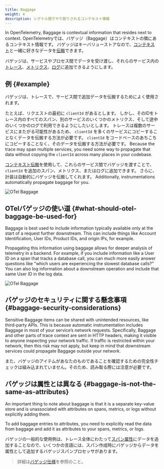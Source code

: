 ```yaml
---
title: Baggage
weight: 4
description: シグナル間でやり取りされるコンテキスト情報
---
```


In OpenTelemetry, Baggage is contextual information that resides next to
context. OpenTelemetryでは、バゲッジ（Baggage）はコンテキストの隣にあるコンテキスト情報です。
バゲッジはキーバリューストアなので、[コンテキスト](../../context-propagation/#context)と一緒に好きなデータを[伝搬](../../context-propagation/#propagation)できます。

バゲッジは、サービスやプロセス間でデータを受け渡し、それらのサービス内の[トレース](../traces/)、[メトリクス](../metrics/)、[ログ](../logs/)に追加できるようにします。

## 例 {#example}

バゲッジは、トレースで、サービス間で追加データを伝搬するためによく使用されます。

たとえば、リクエストの最初に `clientId` があるとします。
しかし、そのIDをトレース内のすべてのスパン、別のサービスのいくつかのメトリクス、そして途中のいくつかのログで利用できるようにしたいとします。
トレースは複数のサービスにまたがる可能性があるため、 `clientId` を多くのサービスにコピーすることなくデータを伝搬する方法が必要です。
`clientId` をコードベースのあちこちにコピーすることなく、そのデータを伝搬する方法が必要です。 Because the trace may span
multiple services, you need some way to propagate that data without copying the
`clientId` across many places in your codebase.

[コンテキスト伝搬](../traces/#context-propagation)を使用して、これらのサービス間でバゲッジを渡すことで、 `clientId` を追加のスパン、メトリクス、またはログに追加できます。
さらに、計装は自動的にバゲッジを伝搬してくれます。 Additionally, instrumentations automatically propagate
baggage for you.

![OTel Baggage](../otel-baggage.svg)

## OTelバゲッジの使い道 {#what-should-otel-baggage-be-used-for}

Baggage is best used to include information typically available only at the
start of a request further downstream. This can include things like Account
Identification, User IDs, Product IDs, and origin IPs, for example.

Propagating this information using baggage allows for deeper analysis of
telemetry in a backend. For example, if you include information like a User ID
on a span that tracks a database call, you can much more easily answer questions
like "which users are experiencing the slowest database calls?" You can also log
information about a downstream operation and include that same User ID in the
log data.

![OTel Baggage](../otel-baggage-2.svg)

## バゲッジのセキュリティに関する懸念事項 {#baggage-security-considerations}

Sensitive Baggage items can be shared with unintended resources, like
third-party APIs. This is because automatic instrumentation includes Baggage in
most of your service’s network requests. Specifically, Baggage and other parts
of trace context are sent in HTTP headers, making it visible to anyone
inspecting your network traffic. If traffic is restricted within your network,
then this risk may not apply, but keep in mind that downstream services could
propagate Baggage outside your network.

また、バゲッジのアイテムがあなたのものであることを確認するための完全性チェックは組み込まれていません。そのため、読み取る際には注意が必要です。

## バゲッジは属性とは異なる {#baggage-is-not-the-same-as-attributes}

An important thing to note about baggage is that it is a separate key-value
store and is unassociated with attributes on spans, metrics, or logs without
explicitly adding them.

To add baggage entries to attributes, you need to explicitly read the data from
baggage and add it as attributes to your spans, metrics, or logs.

バゲッジの一般的な使用例は、トレース全体にわたって[スパン属性](../traces/#attributes)にデータを追加することなので、いくつかの言語には、スパン作成時にバゲッジからデータを属性として追加するバゲッジスパンプロセッサがあります。

> 詳細は[バゲッジ仕様][baggage specification]を参照のこと。

[baggage specification]: /docs/specs/otel/overview/#baggage-signal
